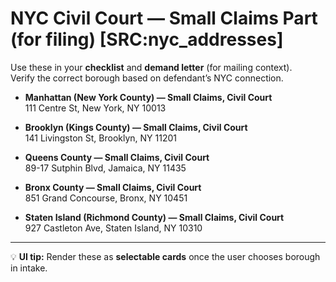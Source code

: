 # NYC Civil Court — Small Claims Part (for filing) [SRC:nyc_addresses]

Use these in your **checklist** and **demand letter** (for mailing context).  
Verify the correct borough based on defendant’s NYC connection.

- **Manhattan (New York County) — Small Claims, Civil Court**  
  111 Centre St, New York, NY 10013

- **Brooklyn (Kings County) — Small Claims, Civil Court**  
  141 Livingston St, Brooklyn, NY 11201

- **Queens County — Small Claims, Civil Court**  
  89-17 Sutphin Blvd, Jamaica, NY 11435

- **Bronx County — Small Claims, Civil Court**  
  851 Grand Concourse, Bronx, NY 10451

- **Staten Island (Richmond County) — Small Claims, Civil Court**  
  927 Castleton Ave, Staten Island, NY 10310

---

💡 **UI tip:** Render these as **selectable cards** once the user chooses borough in intake.
